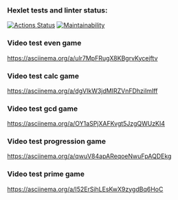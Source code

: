 ### Hexlet tests and linter status:
[![Actions Status](https://github.com/kiriIIV/java-project-61/actions/workflows/hexlet-check.yml/badge.svg)](https://github.com/kiriIIV/java-project-61/actions)
[![Maintainability](https://api.codeclimate.com/v1/badges/e23c59325b54b9bfc429/maintainability)](https://codeclimate.com/github/kiriIIV/java-project-61/maintainability)

### Video test even game
https://asciinema.org/a/ulr7MpFRugX8KBgrvKycejftv 

### Video test calc game
https://asciinema.org/a/dgVIkW3jdMIRZVnFDhziImIff

### Video test gcd game
https://asciinema.org/a/OY1aSPjXAFKvgt5JzgQWUzKI4

### Video test progression game
https://asciinema.org/a/qwuV84apAReqoeNwuFpAQDEkg

### Video test prime game
https://asciinema.org/a/I52ErSihLEsKwX9zygdBq6HoC

